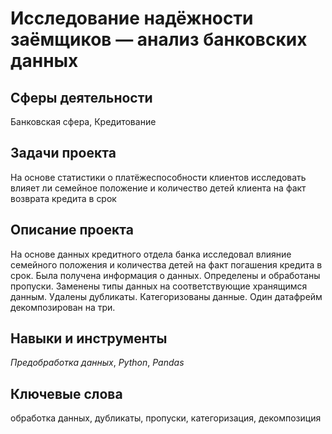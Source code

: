 # Исследование надёжности заёмщиков — анализ банковских данных

## Сферы деятельности

Банковская сфера, Кредитование

## Задачи проекта

На основе статистики о платёжеспособности клиентов исследовать влияет ли семейное положение и количество детей клиента на факт возврата кредита в срок

## Описание проекта

На основе данных кредитного отдела банка исследовал влияние семейного положения и
количества детей на факт погашения кредита в срок. Была получена информация о
данных. Определены и обработаны пропуски. Заменены типы данных на соответствующие
хранящимся данным. Удалены дубликаты. Категоризованы данные. Один датафрейм декомпозирован на три.


## Навыки и инструменты

*Предобработка данных*, *Python*, *Pandas*

## Ключевые слова

обработка данных, дубликаты, пропуски, категоризация, декомпозиция